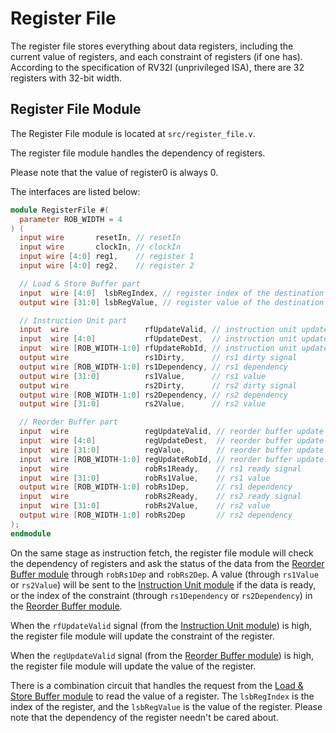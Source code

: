 # Register File

The register file stores everything about data registers, including the
current value of registers, and each constraint of registers (if one
has). According to the specification of RV32I (unprivileged ISA), there
are 32 registers with 32-bit width.

## Register File Module

The Register File module is located at `src/register_file.v`.

The register file module handles the dependency of registers.

Please note that the value of register0 is always 0.

The interfaces are listed below:

```verilog
module RegisterFile #(
  parameter ROB_WIDTH = 4
) (
  input wire       resetIn, // resetIn
  input wire       clockIn, // clockIn
  input wire [4:0] reg1,    // register 1
  input wire [4:0] reg2,    // register 2

  // Load & Store Buffer part
  input  wire [4:0]  lsbRegIndex, // register index of the destination register
  output wire [31:0] lsbRegValue, // register value of the destination register

  // Instruction Unit part
  input  wire                 rfUpdateValid, // instruction unit update valid signal
  input  wire [4:0]           rfUpdateDest,  // instruction unit update destination
  input  wire [ROB_WIDTH-1:0] rfUpdateRobId, // instruction unit update value
  output wire                 rs1Dirty,      // rs1 dirty signal
  output wire [ROB_WIDTH-1:0] rs1Dependency, // rs1 dependency
  output wire [31:0]          rs1Value,      // rs1 value
  output wire                 rs2Dirty,      // rs2 dirty signal
  output wire [ROB_WIDTH-1:0] rs2Dependency, // rs2 dependency
  output wire [31:0]          rs2Value,      // rs2 value

  // Reorder Buffer part
  input  wire                 regUpdateValid, // reorder buffer update valid signal
  input  wire [4:0]           regUpdateDest,  // reorder buffer update destination
  input  wire [31:0]          regValue,       // reorder buffer update value
  input  wire [ROB_WIDTH-1:0] regUpdateRobId, // reorder buffer update rob id
  input  wire                 robRs1Ready,    // rs1 ready signal
  input  wire [31:0]          robRs1Value,    // rs1 value
  output wire [ROB_WIDTH-1:0] robRs1Dep,      // rs1 dependency
  input  wire                 robRs2Ready,    // rs2 ready signal
  input  wire [31:0]          robRs2Value,    // rs2 value
  output wire [ROB_WIDTH-1:0] robRs2Dep       // rs2 dependency
);
endmodule
```

On the same stage as instruction fetch, the register file module will check
the dependency of registers and ask the status of the data from the
[Reorder Buffer module](reorder_buffer.md) through `robRs1Dep` and
`robRs2Dep`. A value (through `rs1Value` or `rs2Value`) will be sent to the
[Instruction Unit module](instruction_unit.md) if the data is ready, or the
index of the constraint (through `rs1Dependency` or `rs2Dependency`) in the
[Reorder Buffer module](reorder_buffer.md).

When the `rfUpdateValid` signal (from the
[Instruction Unit module](instruction_unit.md)) is high, the register file
module will update the constraint of the register.

When the `regUpdateValid` signal (from the
[Reorder Buffer module](reorder_buffer.md)) is high, the register file
module will update the value of the register.

There is a combination circuit that handles the request from the
[Load & Store Buffer module](load_store_buffer.md) to read the value of a
register. The `lsbRegIndex` is the index of the register, and the
`lsbRegValue` is the value of the register. Please note that the dependency
of the register needn't be cared about.
